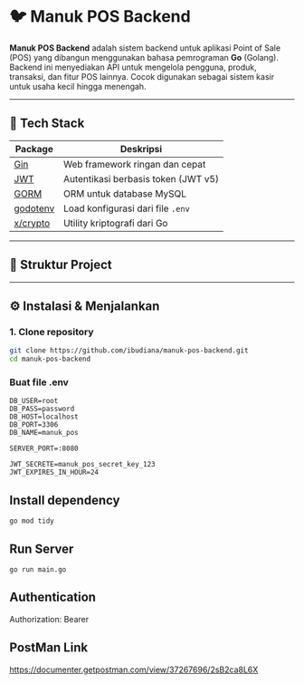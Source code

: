 # 🐦 Manuk POS Backend

**Manuk POS Backend** adalah sistem backend untuk aplikasi Point of Sale (POS) yang dibangun menggunakan bahasa pemrograman **Go** (Golang). Backend ini menyediakan API untuk mengelola pengguna, produk, transaksi, dan fitur POS lainnya. Cocok digunakan sebagai sistem kasir untuk usaha kecil hingga menengah.

---

## 🚀 Tech Stack

| Package                     | Deskripsi                                      |
|----------------------------|-----------------------------------------------|
| [Gin](https://github.com/gin-gonic/gin) | Web framework ringan dan cepat                 |
| [JWT](https://github.com/golang-jwt/jwt) | Autentikasi berbasis token (JWT v5)           |
| [GORM](https://gorm.io/)   | ORM untuk database MySQL                       |
| [godotenv](https://github.com/joho/godotenv) | Load konfigurasi dari file `.env`            |
| [x/crypto](https://pkg.go.dev/golang.org/x/crypto) | Utility kriptografi dari Go                |

---

## 📁 Struktur Project


---

## ⚙️ Instalasi & Menjalankan

### 1. Clone repository

```bash
git clone https://github.com/ibudiana/manuk-pos-backend.git
cd manuk-pos-backend
```

### Buat file .env

```env
DB_USER=root
DB_PASS=password
DB_HOST=localhost
DB_PORT=3306
DB_NAME=manuk_pos

SERVER_PORT=:8080

JWT_SECRETE=manuk_pos_secret_key_123
JWT_EXPIRES_IN_HOUR=24
```

## Install dependency
```
go mod tidy
```

## Run Server
```
go run main.go
```

## Authentication

Authorization: Bearer <token>

## PostMan Link
https://documenter.getpostman.com/view/37267696/2sB2ca8L6X 
